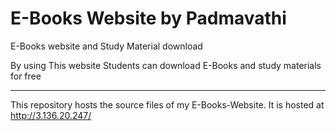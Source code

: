 # E-Books Website by Padmavathi
 E-Books website and Study Material download

By using This website Students can download E-Books and study materials for free



***********************************************************************
This repository hosts the source files of my E-Books-Website. It is hosted at
http://3.136.20.247/
